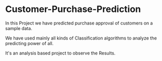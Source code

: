 # Customer-Purchase-Prediction
In this Project we have predicted purchase approval of customers on a sample data.

We have used mainly all kinds of Classification algorithms to analyze the predicting power of all.

It's an analysis based project to observe the Results.
